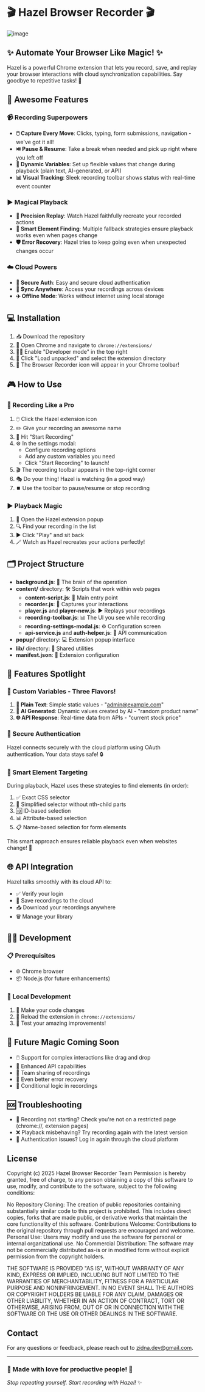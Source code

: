 # 🎬 Hazel Browser Recorder 🎬

![image](https://github.com/user-attachments/assets/f483b6f5-ac99-4934-b056-37b87a77b434)



## ✨ Automate Your Browser Like Magic! ✨

Hazel is a powerful Chrome extension that lets you record, save, and replay your browser interactions with cloud synchronization capabilities. Say goodbye to repetitive tasks! 🎉


## 🚀 Awesome Features

### 📹 Recording Superpowers
- **🖱️ Capture Every Move**: Clicks, typing, form submissions, navigation - we've got it all!
- **⏯️ Pause & Resume**: Take a break when needed and pick up right where you left off
- **🔄 Dynamic Variables**: Set up flexible values that change during playback (plain text, AI-generated, or API)
- **📊 Visual Tracking**: Sleek recording toolbar shows status with real-time event counter

### ▶️ Magical Playback
- **🎯 Precision Replay**: Watch Hazel faithfully recreate your recorded actions
- **🧠 Smart Element Finding**: Multiple fallback strategies ensure playback works even when pages change
- **🛡️ Error Recovery**: Hazel tries to keep going even when unexpected changes occur

### ☁️ Cloud Powers
- **🔐 Secure Auth**: Easy and secure cloud authentication
- **🔄 Sync Anywhere**: Access your recordings across devices
- **✈️ Offline Mode**: Works without internet using local storage

## 💻 Installation

1. 📥 Download the repository
2. 🧩 Open Chrome and navigate to `chrome://extensions/`
3. 👨‍💻 Enable "Developer mode" in the top right
4. 📁 Click "Load unpacked" and select the extension directory
5. 🎉 The Browser Recorder icon will appear in your Chrome toolbar!

## 🎮 How to Use

### 🎥 Recording Like a Pro

1. 🖱️ Click the Hazel extension icon
2. ✏️ Give your recording an awesome name
3. 🚀 Hit "Start Recording"
4. ⚙️ In the settings modal:
    - Configure recording options
    - Add any custom variables you need
    - Click "Start Recording" to launch!
5. 🎬 The recording toolbar appears in the top-right corner
6. 🎭 Do your thing! Hazel is watching (in a good way)
7. ⏹️ Use the toolbar to pause/resume or stop recording

### ▶️ Playback Magic

1. 📂 Open the Hazel extension popup
2. 🔍 Find your recording in the list
3. ▶️ Click "Play" and sit back
4. 🪄 Watch as Hazel recreates your actions perfectly!

## 🗂️ Project Structure

- **background.js**: 🧠 The brain of the operation
- **content/** directory: 🛠️ Scripts that work within web pages
    - **content-script.js**: 🏁 Main entry point
    - **recorder.js**: 🎥 Captures your interactions
    - **player.js** and **player-new.js**: ▶️ Replays your recordings
    - **recording-toolbar.js**: 📊 The UI you see while recording
    - **recording-settings-modal.js**: ⚙️ Configuration screen
    - **api-service.js** and **auth-helper.js**: 🔌 API communication
- **popup/** directory: 💻 Extension popup interface
- **lib/** directory: 🧰 Shared utilities
- **manifest.json**: 📝 Extension configuration

## 🌟 Features Spotlight

### 🔮 Custom Variables - Three Flavors!

1. **📝 Plain Text**: Simple static values - "admin@example.com"
2. **🤖 AI Generated**: Dynamic values created by AI - "random product name"
3. **🌐 API Response**: Real-time data from APIs - "current stock price"

### 🔑 Secure Authentication

Hazel connects securely with the cloud platform using OAuth authentication. Your data stays safe! 🔒

### 🎯 Smart Element Targeting

During playback, Hazel uses these strategies to find elements (in order):

1. ✅ Exact CSS selector
2. 🔄 Simplified selector without nth-child parts
3. 🆔 ID-based selection
4. 📊 Attribute-based selection
5. 📋 Name-based selection for form elements

This smart approach ensures reliable playback even when websites change! 💪

## 🌐 API Integration

Hazel talks smoothly with its cloud API to:

- ✅ Verify your login
- 💾 Save recordings to the cloud
- 📥 Download your recordings anywhere
- 🗑️ Manage your library

## 👨‍💻 Development

### 📋 Prerequisites

- 🌐 Chrome browser
- 📦 Node.js (for future enhancements)

### 🔧 Local Development

1. 📝 Make your code changes
2. 🔄 Reload the extension in `chrome://extensions/`
3. 🧪 Test your amazing improvements!

## 🔮 Future Magic Coming Soon

- 🖱️ Support for complex interactions like drag and drop
- 🚀 Enhanced API capabilities
- 👥 Team sharing of recordings
- 💪 Even better error recovery
- 🧠 Conditional logic in recordings

## 🆘 Troubleshooting

- 🚫 Recording not starting? Check you're not on a restricted page (chrome://, extension pages)
- ❌ Playback misbehaving? Try recording again with the latest version
- 🔑 Authentication issues? Log in again through the cloud platform

## License

Copyright (c) 2025 Hazel Browser Recorder Team
Permission is hereby granted, free of charge, to any person obtaining a copy of this software to use, modify, and contribute to the software, subject to the following conditions:

No Repository Cloning: The creation of public repositories containing substantially similar code to this project is prohibited. This includes direct copies, forks that are made public, or derivative works that maintain the core functionality of this software.
Contributions Welcome: Contributions to the original repository through pull requests are encouraged and welcome.
Personal Use: Users may modify and use the software for personal or internal organizational use.
No Commercial Distribution: The software may not be commercially distributed as-is or in modified form without explicit permission from the copyright holders.

THE SOFTWARE IS PROVIDED "AS IS", WITHOUT WARRANTY OF ANY KIND, EXPRESS OR IMPLIED, INCLUDING BUT NOT LIMITED TO THE WARRANTIES OF MERCHANTABILITY, FITNESS FOR A PARTICULAR PURPOSE AND NONINFRINGEMENT. IN NO EVENT SHALL THE AUTHORS OR COPYRIGHT HOLDERS BE LIABLE FOR ANY CLAIM, DAMAGES OR OTHER LIABILITY, WHETHER IN AN ACTION OF CONTRACT, TORT OR OTHERWISE, ARISING FROM, OUT OF OR IN CONNECTION WITH THE SOFTWARE OR THE USE OR OTHER DEALINGS IN THE SOFTWARE.

## Contact

For any questions or feedback, please reach out to [zidna.dev@gmail.com](mailto:zidna.dev@gmail.com).

---

### 🌟 Made with love for productive people! 🌟

*Stop repeating yourself. Start recording with Hazel!* ✨
